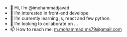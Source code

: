 - 👋 Hi, I’m @imohammadjavad
- 👀 I’m interested in front-end develope
- 🌱 I’m currently learning js, react and few python
- 💞️ I’m looking to collaborate on ...
- 📫 How to reach me: m.mohammad.ms79@gmail.com

<!---
imohammadjavad/imohammadjavad is a ✨ special ✨ repository because its `README.md` (this file) appears on your GitHub profile.
You can click the Preview link to take a look at your changes.
--->
